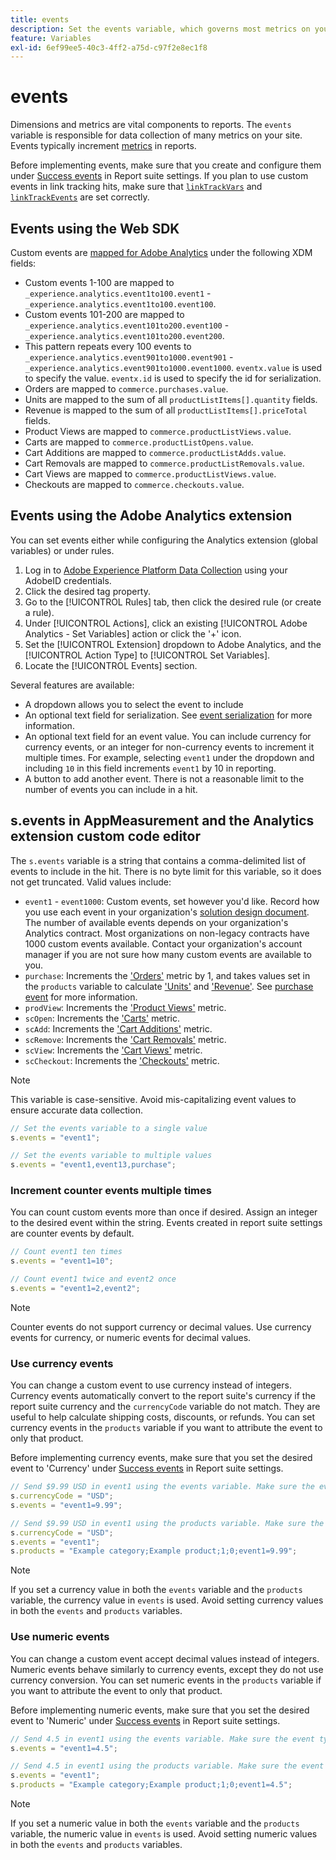 ```yaml
---
title: events
description: Set the events variable, which governs most metrics on your site.
feature: Variables
exl-id: 6ef99ee5-40c3-4ff2-a75d-c97f2e8ec1f8
---
```

# events

Dimensions and metrics are vital components to reports. The `events` variable is responsible for data collection of many metrics on your site. Events typically increment [metrics](/help/components/metrics/overview.md) in reports.

Before implementing events, make sure that you create and configure them under [Success events](/help/admin/admin/c-success-events/success-event.md) in Report suite settings. If you plan to use custom events in link tracking hits, make sure that [`linkTrackVars`](../../config-vars/linktrackvars.md) and [`linkTrackEvents`](../../config-vars/linktrackevents.md) are set correctly.

## Events using the Web SDK

Custom events are [mapped for Adobe Analytics](https://experienceleague.adobe.com/docs/analytics/implementation/aep-edge/variable-mapping.html) under the following XDM fields:

* Custom events 1-100 are mapped to `_experience.analytics.event1to100.event1` - `_experience.analytics.event1to100.event100`.
* Custom events 101-200 are mapped to `_experience.analytics.event101to200.event100` - `_experience.analytics.event101to200.event200`.
* This pattern repeats every 100 events to `_experience.analytics.event901to1000.event901` - `_experience.analytics.event901to1000.event1000`. `eventx.value` is used to specify the value. `eventx.id` is used to specify the id for serialization.
* Orders are mapped to `commerce.purchases.value`.
* Units are mapped to the sum of all `productListItems[].quantity` fields.
* Revenue is mapped to the sum of all `productListItems[].priceTotal` fields.
* Product Views are mapped to `commerce.productListViews.value`.
* Carts are mapped to `commerce.productListOpens.value`.
* Cart Additions are mapped to `commerce.productListAdds.value`.
* Cart Removals are mapped to `commerce.productListRemovals.value`.
* Cart Views are mapped to `commerce.productListViews.value`.
* Checkouts are mapped to `commerce.checkouts.value`.

## Events using the Adobe Analytics extension

You can set events either while configuring the Analytics extension (global variables) or under rules.

1. Log in to [Adobe Experience Platform Data Collection](https://experience.adobe.com/data-collection) using your AdobeID credentials.
2. Click the desired tag property.
3. Go to the [!UICONTROL Rules] tab, then click the desired rule (or create a rule).
4. Under [!UICONTROL Actions], click an existing [!UICONTROL Adobe Analytics - Set Variables] action or click the '+' icon.
5. Set the [!UICONTROL Extension] dropdown to Adobe Analytics, and the [!UICONTROL Action Type] to [!UICONTROL Set Variables].
6. Locate the [!UICONTROL Events] section.

Several features are available:

* A dropdown allows you to select the event to include
* An optional text field for serialization. See [event serialization](event-serialization.md) for more information.
* An optional text field for an event value. You can include currency for currency events, or an integer for non-currency events to increment it multiple times. For example, selecting `event1` under the dropdown and including `10` in this field increments `event1` by 10 in reporting.
* A button to add another event. There is not a reasonable limit to the number of events you can include in a hit.

## s.events in AppMeasurement and the Analytics extension custom code editor

The `s.events` variable is a string that contains a comma-delimited list of events to include in the hit. There is no byte limit for this variable, so it does not get truncated. Valid values include:

* `event1` - `event1000`: Custom events, set however you'd like. Record how you use each event in your organization's [solution design document](../../../prepare/solution-design.md). The number of available events depends on your organization's Analytics contract. Most organizations on non-legacy contracts have 1000 custom events available. Contact your organization's account manager if you are not sure how many custom events are available to you.
* `purchase`: Increments the ['Orders'](/help/components/metrics/orders.md) metric by 1, and takes values set in the `products` variable to calculate ['Units'](/help/components/metrics/units.md) and ['Revenue'](/help/components/metrics/revenue.md). See [purchase event](event-purchase.md) for more information.
* `prodView`: Increments the ['Product Views'](/help/components/metrics/product-views.md) metric.
* `scOpen`: Increments the ['Carts'](/help/components/metrics/carts.md) metric.
* `scAdd`: Increments the ['Cart Additions'](/help/components/metrics/cart-additions.md) metric.
* `scRemove`: Increments the ['Cart Removals'](/help/components/metrics/cart-removals.md) metric.
* `scView`: Increments the ['Cart Views'](/help/components/metrics/cart-views.md) metric.
* `scCheckout`: Increments the ['Checkouts'](/help/components/metrics/checkouts.md) metric.

>[!NOTE]
>
>This variable is case-sensitive. Avoid mis-capitalizing event values to ensure accurate data collection.

```js
// Set the events variable to a single value
s.events = "event1";

// Set the events variable to multiple values
s.events = "event1,event13,purchase";
```

### Increment counter events multiple times

You can count custom events more than once if desired. Assign an integer to the desired event within the string. Events created in report suite settings are counter events by default.

```js
// Count event1 ten times
s.events = "event1=10";

// Count event1 twice and event2 once
s.events = "event1=2,event2";
```

>[!NOTE]
>
>Counter events do not support currency or decimal values. Use currency events for currency, or numeric events for decimal values.

### Use currency events

You can change a custom event to use currency instead of integers. Currency events automatically convert to the report suite's currency if the report suite currency and the `currencyCode` variable do not match. They are useful to help calculate shipping costs, discounts, or refunds. You can set currency events in the `products` variable if you want to attribute the event to only that product.

Before implementing currency events, make sure that you set the desired event to 'Currency' under [Success events](/help/admin/admin/c-success-events/success-event.md) in Report suite settings.

```js
// Send $9.99 USD in event1 using the events variable. Make sure the event type for event1 is Currency in Report suite settings
s.currencyCode = "USD";
s.events = "event1=9.99";

// Send $9.99 USD in event1 using the products variable. Make sure the event type for event1 is Currency in Report suite settings
s.currencyCode = "USD";
s.events = "event1";
s.products = "Example category;Example product;1;0;event1=9.99";
```

>[!NOTE]
>
>If you set a currency value in both the `events` variable and the `products` variable, the currency value in `events` is used. Avoid setting currency values in both the `events` and `products` variables.

### Use numeric events

You can change a custom event accept decimal values instead of integers. Numeric events behave similarly to currency events, except they do not use currency conversion. You can set numeric events in the `products` variable if you want to attribute the event to only that product.

Before implementing numeric events, make sure that you set the desired event to 'Numeric' under [Success events](/help/admin/admin/c-success-events/success-event.md) in Report suite settings.

```js
// Send 4.5 in event1 using the events variable. Make sure the event type for event1 is Numeric in Report suite settings
s.events = "event1=4.5";

// Send 4.5 in event1 using the products variable. Make sure the event type for event1 is Numeric in Report suite settings
s.events = "event1";
s.products = "Example category;Example product;1;0;event1=4.5";
```

>[!NOTE]
>
>If you set a numeric value in both the `events` variable and the `products` variable, the numeric value in `events` is used. Avoid setting numeric values in both the `events` and `products` variables.
